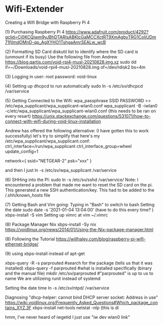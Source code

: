 # Wifi-Extender
Creating a Wifi Bridge with Raspberry Pi 4

(1) Purchasing Raspberry Pi 4
https://www.adafruit.com/product/4292?gclid=Cj0KCQjwm9yJBhDTARIsABKIcGaMCCXctRT9XmAgbyTRG1ColiUDm71fjImdOMnD-qp_AgXYHO1TshgaAmrSEALw_wcB

(2) Formatting SD Card
diskutil list to identify where the SD card is (unmount if its busy)
Use the following file from Andrew https://blog.qartis.com/void-rpi4-musl-20210828.img.xz
sudo dd if=~/Downloads/void-rpi4-musl-20210828.img of=/dev/rdisk2 bs=4m 

(3) Logging in
user: root 
password: void-linux

(4) Setting up dhcpcd to run automatically
sudo ln -s /etc/sv/dhcpcd /var/service

(5) Getting Connected to the Wifi:
wpa_passphrase SSID PASSWORD >> /etc/wpa_supplicant/wpa_supplicant-wlan0.conf
wpa_supplicant -B -iwlan0 -c/etc/wpa_supplicant/wpa_supplicant-wlan0.conf (this needs to be ran on every resart)
https://unix.stackexchange.com/questions/531071/how-to-connect-with-wifi-during-void-linux-installation

Andrew has offered the following alternative: (I have gotten this to work successfully)
let's try to simplify that
here's my /etc/wpa_supplicant/wpa_supplicant.conf:
ctrl_interface=/run/wpa_supplicant
ctrl_interface_group=wheel
update_config=1

network={
	ssid="NETGEAR-2"
	psk="xxx"
}

and then I just ln -s /etc/sv/wpa_supplicant /var/service

(6) SHHing into the PI:
sudo ln -s /etc/sv/sshd /var/service/
Note: I encountered a problem that made me want to reset the SD card on the pi. This generated a new SSH authentication/key. This had to be added to the /.shh/known_hosts file

(7) Getting Bash and Vim going:
Typing in "Bash" to switch to bash
Setting the date sudo date -s '2021-01-04 13:04:00' (have to do this every time? )
xbps-install -S vim
Setting up vimrc at vim ~/.vimrc

(8) Package Manager Nix
xbps-install -Sy nix
https://voidlinux.org/news/2014/01/Using-the-Nix-package-manager.html

(8) Following the Tutorial
https://willhaley.com/blog/raspberry-pi-wifi-ethernet-bridge/

(9) using xbps-install instead of apt-get



xbps-query -R -s parprouted  #search for the package (tells us that it was installed)
xbps-query -f parprouted #what is installed specifically (binary and the manual file)
mkdir /etc/sv/parprouted #"parprouted" is up to us to name
We are utilizeing runit instead of systemd 

Setting the date time 
ln -s /etc/sv/ntpd/ /var/service

Diagnosing "dhcp-helper: cannot bind DHCP server socket: Address in use"
https://wiki.voidlinux.org/Frequently_Asked_Questions#Which_package_contains_XYZ.3F
xbps-install net-tools
netstat -nlp (this is di

hmm, I've never heard of iwgetid
I just use "iw dev wlan0 link"

